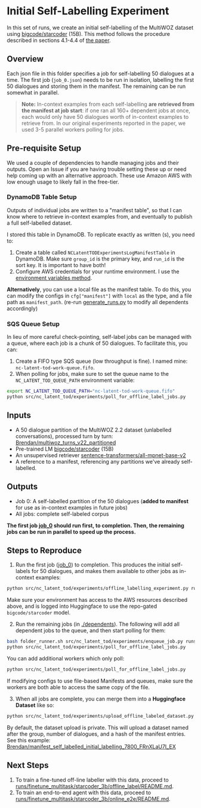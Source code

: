 # Initial Self-Labelling Experiment

In this set of runs, we create an initial self-labelling of the MultiWOZ dataset using [bigcode/starcoder](https://huggingface.co/bigcode/starcoder) (15B).
This method follows the procedure described in sections 4.1-4.4 of [the paper](https://arxiv.org/abs/2404.15219).

## Overview

Each json file in this folder specifies a job for self-labelling 50 dialogues at a time.
The first job (`job_0.json`) needs to be run in isolation, labelling the first 50 dialogues and storing them in the manifest. 
The remaining can be run somewhat in parallel. 

> **Note:** In-context examples from each self-labelling **are retrieved from the manifest at job start**: if one ran all 160+ dependent jobs at once, each would only have 50 dialogues worth of in-context examples to retrieve from. In our original experiments reported in the paper, we used 3-5 parallel workers polling for jobs.

## Pre-requisite Setup

We used a couple of dependencies to handle managing jobs and their outputs. Open an Issue if you are having trouble setting these up or need help coming up with an alternative approach. These use Amazon AWS with low enough usage to likely fall in the free-tier.

### DynamoDB Table Setup

Outputs of individual jobs are written to a "manifest table", so that I can know where to retrieve in-context examples from, and eventually to publish a full self-labelled dataset.

I stored this table in DynamoDB. To replicate exactly as written (s), you need to:

1. Create a table called `NCLatentTODExperimentsLogManifestTable` in DynamoDB. Make sure `group_id` is the primary key, and `run_id` is the sort key. It is important to have both!
2. Configure AWS credentials for your runtime environment. I use the [environment variables method](https://docs.aws.amazon.com/sdkref/latest/guide/environment-variables.html).

**Alternatively**, you can use a local file as the manifest table. To do this, you can modify the configs in `cfg["manifest"]` with `local` as the type, and a file path as `manifest_path`.
 (re-run [generate_runs.py](./generate_runs.py) to modify all dependents accordingly)

### SQS Queue Setup

In lieu of more careful check-pointing, self-label jobs can be managed with a queue, where each job is a chunk of 50 dialogues. To facilitate this, you can:

1. Create a FIFO type SQS queue (low throughput is fine). I named mine: `nc-latent-tod-work-queue.fifo`.
2. When polling for jobs, make sure to set the queue name to the `NC_LATENT_TOD_QUEUE_PATH` environment variable:

```bash
export NC_LATENT_TOD_QUEUE_PATH="nc-latent-tod-work-queue.fifo"
python src/nc_latent_tod/experiments/poll_for_offline_label_jobs.py
```

## Inputs

- A 50 dialogue partition of the MultiWOZ 2.2 dataset (unlabelled conversations), processed turn by turn: [Brendan/multiwoz_turns_v22_partitioned](https://huggingface.co/datasets/Brendan/multiwoz_turns_v22_partitioned)
- Pre-trained LM [bigcode/starcoder](https://huggingface.co/bigcode/starcoder) (15B)
- An unsupervised retriever [sentence-transformers/all-mpnet-base-v2](https://huggingface.co/sentence-transformers/all-mpnet-base-v2)
- A reference to a manifest, referencing any partitions we've already self-labelled.

## Outputs
- Job 0: A self-labelled partition of the 50 dialogues (**added to manifest** for use as in-context examples in future jobs)
- All jobs: complete self-labeled corpus

**The first job [job_0](./job_0.json) should run first, to completion. Then, the remaining jobs can be run in parallel to
speed up the process.**

## Steps to Reproduce

1. Run the first job ([job_0](./job_0.json)) to completion. This produces the initial self-labels for 50 dialogues, and makes them available to other jobs as in-context examples:

```bash
python src/nc_latent_tod/experiments/offline_labelling_experiment.py runs/offline_labelling_experiment/initial_labelling/job_0.json
```

Make sure your environment has access to the AWS resources described above, and is logged into Huggingface to use the repo-gated `bigcode/starcoder` model.

2. Run the remaining jobs (in [./dependents](./dependents)). The following will add all dependent jobs to the queue, and then start polling for them:

```bash
bash folder_runner.sh src/nc_latent_tod/experiments/enqueue_job.py runs/offline_labelling_experiment/initial_labelling/dependents
python src/nc_latent_tod/experiments/poll_for_offline_label_jobs.py
```

You can add additional workers which only poll:

```bash
python src/nc_latent_tod/experiments/poll_for_offline_label_jobs.py
```

If modifying configs to use file-based Manifests and queues, make sure the workers are both able to access the same copy of the file.

3. When all jobs are complete, you can merge them into a **Huggingface Dataset** like so:

```bash
python src/nc_latent_tod/experiments/upload_offline_labeled_dataset.py --group-id "initial_labelling" --hf-username "<YOUR_HUGGINFACE_USERNAME>"
```

By default, the dataset upload is private. This will upload a dataset named after the group, number of dialogues, and a hash of the manifest entries. See this example: [Brendan/manifest_self_labelled_initial_labelling_7800_FRnXLaU7I_EX](https://huggingface.co/datasets/Brendan/manifest_self_labelled_initial_labelling_7800_FRnXLaU7I_EX)


## Next Steps

1. To train a fine-tuned off-line labeller with this data, proceed to [runs/finetune_multitask/starcoder_3b/offline_label/README.md](../../finetune_multitask/starcoder_3b/offline_label/README.md). 
2. To train an end-to-end agent with this data, proceed to [runs/finetune_multitask/starcoder_3b/online_e2e/README.md](../../finetune_multitask/starcoder_3b/online_e2e/README.md). 